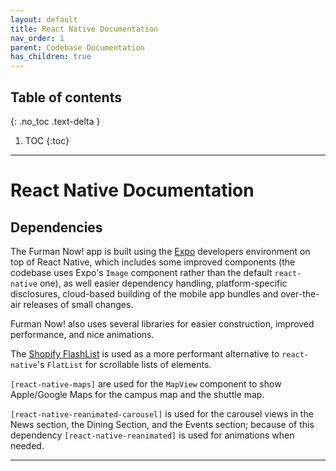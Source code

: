 ```yaml
---
layout: default
title: React Native Documentation
nav_order: 1
parent: Codebase Documentation
has_children: true
---
```

## Table of contents
{: .no_toc .text-delta }

1. TOC
{:toc}
---
# React Native Documentation
## Dependencies
The Furman Now! app is built using the [Expo] developers environment on top of React Native, which includes some improved components (the codebase uses Expo's `Image` component rather than the default `react-native` one), as well easier dependency handling, platform-specific disclosures, cloud-based building of the mobile app bundles and over-the-air releases of small changes. 

Furman Now! also uses several libraries for easier construction, improved performance, and nice animations. 

The [Shopify FlashList] is used as a more performant alternative to `react-native`'s `FlatList` for scrollable lists of elements. 

`[react-native-maps]` are used for the `MapView` component to show Apple/Google Maps for the campus map and the shuttle map. 

`[react-native-reanimated-carousel]` is used for the carousel views in the News section, the Dining Section, and the Events section; because of this dependency `[react-native-reanimated]` is used for animations when needed.



---
[Expo]: https://expo.dev/
[Shopify FlashList]: https://shopify.github.io/flash-list/
[react-native-maps]: https://github.com/react-native-maps/react-native-maps
[react-native-reanimated-carousel]: https://reanimated-carousel.dev/
[react-native-reanimated]: https://docs.swmansion.com/react-native-reanimated/
